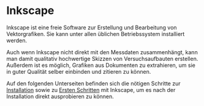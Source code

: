 # Inkscape

Inkscape ist eine freie Software zur Erstellung und Bearbeitung von Vektorgrafiken.
Sie kann unter allen üblichen Betriebssystem installiert werden.

Auch wenn Inkscape nicht direkt mit den Messdaten zusammenhängt, kann man damit qualitativ hochwertige Skizzen von Versuchsaufbauten erstellen.
Außerdem ist es möglich, Grafiken aus Dokumenten zu extrahieren, um sie in guter Qualität selber einbinden und zitieren zu können.

Auf den folgenden Unterseiten befinden sich die nötigen Schritte zur [Installation](./02_02_01_inkscape_Installation.md) sowie zu [Ersten Schritten](./02_02_02_inkscape_Erste_Schritte.md) mit Inkscape, um es nach der Installation direkt ausprobieren zu können.
